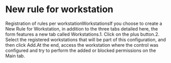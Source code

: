 # New rule for workstation 

Registration of rules per workstationWorkstationsIf you choose to create a New Rule for Workstation, in addition to the three tabs detailed here, the form features a new tab called Workstations.1. Click on the plus button.2. Select the registered workstations that will be part of this configuration, and then click Add.At the end, access the workstation where the control was configured and try to perform the added or blocked permissions on the Main tab.